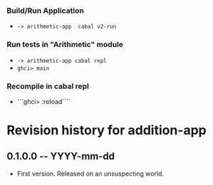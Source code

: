  
 ### Build/Run Application
 * ```-> arithmetic-app  cabal v2-run```
 
 ### Run tests in "Arithmetic" module
 *  ```-> arithmetic-app cabal repl```
 *  ```ghci> main```
 
 ### Recompile in cabal repl
 * ```ghci> :reload````


# Revision history for addition-app

## 0.1.0.0 -- YYYY-mm-dd

* First version. Released on an unsuspecting world.

